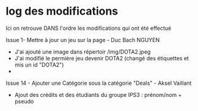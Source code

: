 # log des modifications 
Ici on retrouve DANS l'ordre les modifications qui ont été effectué

Issue 1- Mettre à jour un jeu sur la page - Duc Bach NGUYEN
- J'ai ajouté une image dans répertoir /img/DOTA2.jpeg
- J'ai modifié le permière jeu devenir DOTA2 (changé des étiquettes et mis un id "DOTA2")
- 

Issue 14 - Ajouter une Catégorie sous la catégorie "Deals" - Aksel Vaillant
- Ajout des crédits et des étudiants du groupe IPS3 : prénom/nom + pseudo